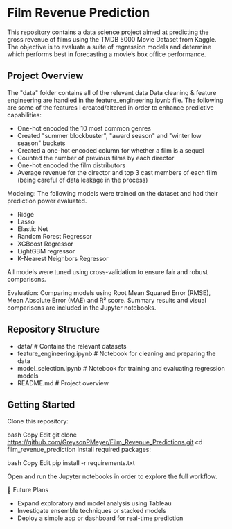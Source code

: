 # Film Revenue Prediction
This repository contains a data science project aimed at predicting the gross revenue of films using the TMDB 5000 Movie Dataset from Kaggle. The objective is to evaluate a suite of regression models and determine which performs best in forecasting a movie’s box office performance.

## Project Overview
The "data" folder contains all of the relevant data
Data cleaning & feature engineering are handled in the feature_engineering.ipynb file. The following are some of the features I created/altered in order to enhance predictive capabilities:
* One-hot encoded the 10 most common genres
* Created "summer blockbuster", "award season" and "winter low season" buckets
* Created a one-hot encoded column for whether a film is a sequel
* Counted the number of previous films by each director
* One-hot encoded the film distributors
* Average revenue for the director and top 3 cast members of each film (being careful of data leakage in the process)

Modeling: The following models were trained on the dataset and had their prediction power evaluated.
* Ridge
* Lasso
* Elastic Net
* Random Rorest Regressor
* XGBoost Regressor
* LightGBM regressor
* K-Nearest Neighbors Regressor

All models were tuned using cross-validation to ensure fair and robust comparisons.

Evaluation: Comparing models using Root Mean Squared Error (RMSE), Mean Absolute Error (MAE) and R² score.
Summary results and visual comparisons are included in the Jupyter notebooks.

## Repository Structure

* data/                      # Contains the relevant datasets
* feature_engineering.ipynb  # Notebook for cleaning and preparing the data
* model_selection.ipynb      # Notebook for training and evaluating regression models
* README.md                  # Project overview


## Getting Started
Clone this repository:

bash
Copy
Edit
git clone https://github.com/GreysonPMeyer/Film_Revenue_Predictions.git
cd film_revenue_prediction
Install required packages:

bash
Copy
Edit
pip install -r requirements.txt

Open and run the Jupyter notebooks in order to explore the full workflow.

📌 Future Plans
* Expand exploratory and model analysis using Tableau
* Investigate ensemble techniques or stacked models
* Deploy a simple app or dashboard for real-time prediction
